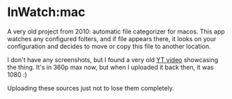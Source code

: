 # InWatch:mac
A very old project from 2010: automatic file categorizer for macos.
This app watches any configured folters, and if file appears there, it looks on your configuration and decides to move or copy this file to another location.

I don't have any screenshots, but I found a very old [YT video](https://www.youtube.com/watch?v=pfb3fSMT9Pg) showcasing the thing. It's in 360p max now, but when I uploaded it back then, it was 1080 :)

Uploading these sources just not to lose them completely.
